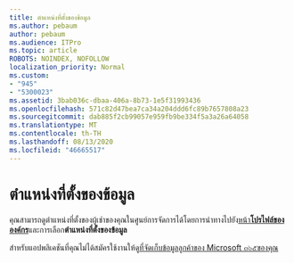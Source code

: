 ```yaml
---
title: ตำแหน่งที่ตั้งของข้อมูล
ms.author: pebaum
author: pebaum
ms.audience: ITPro
ms.topic: article
ROBOTS: NOINDEX, NOFOLLOW
localization_priority: Normal
ms.custom:
- "945"
- "5300023"
ms.assetid: 3bab036c-dbaa-406a-8b73-1e5f31993436
ms.openlocfilehash: 571c82d47bea7ca34a204ddd6fc89b7657808a23
ms.sourcegitcommit: dab885f2cb99057e959fb9be334f5a3a26a64058
ms.translationtype: MT
ms.contentlocale: th-TH
ms.lasthandoff: 08/13/2020
ms.locfileid: "46665517"
---
```

# <a name="data-location"></a>ตำแหน่งที่ตั้งของข้อมูล

คุณสามารถดูตำแหน่งที่ตั้งของผู้เช่าของคุณในศูนย์การจัดการได้โดยการนำทางไปยัง[หน้า**โปรไฟล์ขององค์กร**](https://admin.microsoft.com/AdminPortal/Home#/Settings/OrganizationProfile)และการเลือก**ตำแหน่งที่ตั้งของข้อมูล**

สำหรับแอปพลิเคชันที่คุณไม่ได้สมัครใช้งานให้ดู[ที่จัดเก็บข้อมูลลูกค้าของ Microsoft ๓๖๕ของคุณ](https://docs.microsoft.com/office365/enterprise/o365-data-locations)